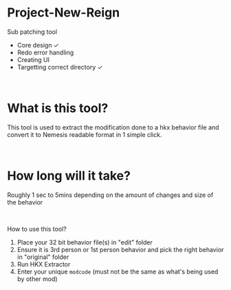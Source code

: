# Project-New-Reign
Sub patching tool

- Core design ✓
- Redo error handling
- Creating UI
- Targetting correct directory ✓

&nbsp;

# What is this tool?
This tool is used to extract the modification done to a hkx behavior file and convert it to Nemesis readable format in 1 simple click.

&nbsp;

# How long will it take?
Roughly 1 sec to 5mins depending on the amount of changes and size of the behavior

&nbsp;

How to use this tool?

1. Place your 32 bit behavior file(s) in "edit" folder
2. Ensure it is 3rd person or 1st person behavior and pick the right behavior in "original" folder
3. Run HKX Extractor
4. Enter your unique `modcode` (must not be the same as what's being used by other mod)
